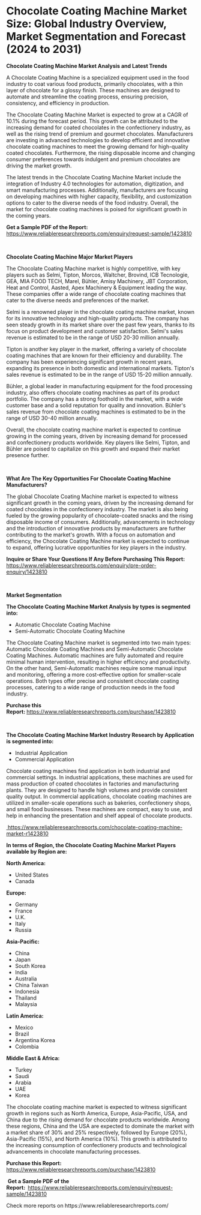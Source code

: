 <p><h1>Chocolate Coating Machine Market Size: Global Industry Overview, Market Segmentation and Forecast (2024 to 2031)</h1></p><p><strong>Chocolate Coating Machine Market Analysis and Latest Trends</strong></p>
<p><p>A Chocolate Coating Machine is a specialized equipment used in the food industry to coat various food products, primarily chocolates, with a thin layer of chocolate for a glossy finish. These machines are designed to automate and streamline the coating process, ensuring precision, consistency, and efficiency in production.</p><p>The Chocolate Coating Machine Market is expected to grow at a CAGR of 10.1% during the forecast period. This growth can be attributed to the increasing demand for coated chocolates in the confectionery industry, as well as the rising trend of premium and gourmet chocolates. Manufacturers are investing in advanced technologies to develop efficient and innovative chocolate coating machines to meet the growing demand for high-quality coated chocolates. Furthermore, the rising disposable income and changing consumer preferences towards indulgent and premium chocolates are driving the market growth.</p><p>The latest trends in the Chocolate Coating Machine Market include the integration of Industry 4.0 technologies for automation, digitization, and smart manufacturing processes. Additionally, manufacturers are focusing on developing machines with higher capacity, flexibility, and customization options to cater to the diverse needs of the food industry. Overall, the market for chocolate coating machines is poised for significant growth in the coming years.</p></p>
<p><strong>Get a Sample PDF of the Report:&nbsp;</strong> <a href="https://www.reliableresearchreports.com/enquiry/request-sample/1423810">https://www.reliableresearchreports.com/enquiry/request-sample/1423810</a></p>
<p>&nbsp;</p>
<p><strong>Chocolate Coating Machine Major Market Players</strong></p>
<p><p>The Chocolate Coating Machine market is highly competitive, with key players such as Selmi, Tipton, Morcos, Waltcher, Brovind, ICB Tecnologie, GEA, MIA FOOD TECH, Marel, Bühler, Amisy Machinery, JBT Corporation, Heat and Control, Aasted, Apex Machinery & Equipment leading the way. These companies offer a wide range of chocolate coating machines that cater to the diverse needs and preferences of the market.</p><p>Selmi is a renowned player in the chocolate coating machine market, known for its innovative technology and high-quality products. The company has seen steady growth in its market share over the past few years, thanks to its focus on product development and customer satisfaction. Selmi's sales revenue is estimated to be in the range of USD 20-30 million annually.</p><p>Tipton is another key player in the market, offering a variety of chocolate coating machines that are known for their efficiency and durability. The company has been experiencing significant growth in recent years, expanding its presence in both domestic and international markets. Tipton's sales revenue is estimated to be in the range of USD 15-20 million annually.</p><p>Bühler, a global leader in manufacturing equipment for the food processing industry, also offers chocolate coating machines as part of its product portfolio. The company has a strong foothold in the market, with a wide customer base and a solid reputation for quality and innovation. Bühler's sales revenue from chocolate coating machines is estimated to be in the range of USD 30-40 million annually.</p><p>Overall, the chocolate coating machine market is expected to continue growing in the coming years, driven by increasing demand for processed and confectionery products worldwide. Key players like Selmi, Tipton, and Bühler are poised to capitalize on this growth and expand their market presence further.</p></p>
<p>&nbsp;</p>
<p><strong>What Are The Key Opportunities For Chocolate Coating Machine Manufacturers?</strong></p>
<p><p>The global Chocolate Coating Machine market is expected to witness significant growth in the coming years, driven by the increasing demand for coated chocolates in the confectionery industry. The market is also being fueled by the growing popularity of chocolate-coated snacks and the rising disposable income of consumers. Additionally, advancements in technology and the introduction of innovative products by manufacturers are further contributing to the market's growth. With a focus on automation and efficiency, the Chocolate Coating Machine market is expected to continue to expand, offering lucrative opportunities for key players in the industry.</p></p>
<p><strong>Inquire or Share Your Questions If Any Before Purchasing This Report:</strong> <a href="https://www.reliableresearchreports.com/enquiry/pre-order-enquiry/1423810">https://www.reliableresearchreports.com/enquiry/pre-order-enquiry/1423810</a></p>
<p>&nbsp;</p>
<p><strong>Market Segmentation</strong></p>
<p><strong>The Chocolate Coating Machine Market Analysis by types is segmented into:</strong></p>
<p><ul><li>Automatic Chocolate Coating Machine</li><li>Semi-Automatic Chocolate Coating Machine</li></ul></p>
<p><p>The Chocolate Coating Machine market is segmented into two main types: Automatic Chocolate Coating Machines and Semi-Automatic Chocolate Coating Machines. Automatic machines are fully automated and require minimal human intervention, resulting in higher efficiency and productivity. On the other hand, Semi-Automatic machines require some manual input and monitoring, offering a more cost-effective option for smaller-scale operations. Both types offer precise and consistent chocolate coating processes, catering to a wide range of production needs in the food industry.</p></p>
<p><strong>Purchase this Report:&nbsp;</strong><a href="https://www.reliableresearchreports.com/purchase/1423810">https://www.reliableresearchreports.com/purchase/1423810</a></p>
<p>&nbsp;</p>
<p><strong>The Chocolate Coating Machine Market Industry Research by Application is segmented into:</strong></p>
<p><ul><li>Industrial Application</li><li>Commercial Application</li></ul></p>
<p><p>Chocolate coating machines find application in both industrial and commercial settings. In industrial applications, these machines are used for mass production of coated chocolates in factories and manufacturing plants. They are designed to handle high volumes and provide consistent quality output. In commercial applications, chocolate coating machines are utilized in smaller-scale operations such as bakeries, confectionery shops, and small food businesses. These machines are compact, easy to use, and help in enhancing the presentation and shelf appeal of chocolate products.</p></p>
<p><a href="https://www.reliableresearchreports.com/chocolate-coating-machine-market-r1423810">&nbsp;https://www.reliableresearchreports.com/chocolate-coating-machine-market-r1423810</a></p>
<p><strong>In terms of Region, the Chocolate Coating Machine Market Players available by Region are:</strong></p>
<p>
    <p> <strong> North America: </strong>
        <ul>
            <li>United States</li>
            <li>Canada</li>
        </ul>
        </p> 
    <p> <strong> Europe: </strong>
        <ul>
            <li>Germany</li>
            <li>France</li>
            <li>U.K.</li>
            <li>Italy</li>
            <li>Russia</li>
        </ul>
        </p> 
    <p> <strong> Asia-Pacific: </strong>
        <ul>
            <li>China</li>
            <li>Japan</li>
            <li>South Korea</li>
            <li>India</li>
            <li>Australia</li>
            <li>China Taiwan</li>
            <li>Indonesia</li>
            <li>Thailand</li>
            <li>Malaysia</li>
        </ul>
        </p> 
    <p> <strong> Latin America: </strong>
        <ul>
            <li>Mexico</li>
            <li>Brazil</li>
            <li>Argentina Korea</li>
            <li>Colombia</li>
        </ul>
        </p> 
    <p> <strong> Middle East & Africa: </strong>
        <ul>
            <li>Turkey</li>
            <li>Saudi</li>
            <li>Arabia</li>
            <li>UAE</li>
            <li>Korea</li>
        </ul>
    </p>
    </p>
<p><p>The chocolate coating machine market is expected to witness significant growth in regions such as North America, Europe, Asia-Pacific, USA, and China due to the rising demand for chocolate products worldwide. Among these regions, China and the USA are expected to dominate the market with a market share of 30% and 25% respectively, followed by Europe (20%), Asia-Pacific (15%), and North America (10%). This growth is attributed to the increasing consumption of confectionery products and technological advancements in chocolate manufacturing processes.</p></p>
<p><strong>Purchase this Report: </strong><a href="https://www.reliableresearchreports.com/purchase/1423810">https://www.reliableresearchreports.com/purchase/1423810</a></p>
<p>&nbsp;<strong>Get a Sample PDF of the Report:&nbsp;&nbsp;</strong><a href="https://www.reliableresearchreports.com/enquiry/request-sample/1423810">https://www.reliableresearchreports.com/enquiry/request-sample/1423810</a></p>
<p><strong></strong></p>
<p>Check more reports on https://www.reliableresearchreports.com/</p>
